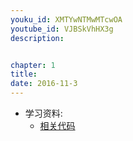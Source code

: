 ```yaml
---
youku_id: XMTYwNTMwMTcwOA
youtube_id: VJBSkVhHX3g
description: 


chapter: 1
title: 
date: 2016-11-3
---
```

* 学习资料:
  * [相关代码]()

